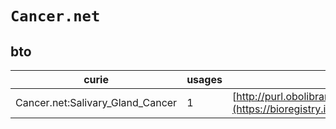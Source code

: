 # `Cancer.net`
## bto
| curie                            |   usages | nodes                                                                                                           |
|----------------------------------|----------|-----------------------------------------------------------------------------------------------------------------|
| Cancer.net:Salivary_Gland_Cancer |        1 | [http://purl.obolibrary.org/obo/BTO:0002773](https://bioregistry.io/http://purl.obolibrary.org/obo/BTO:0002773) |
